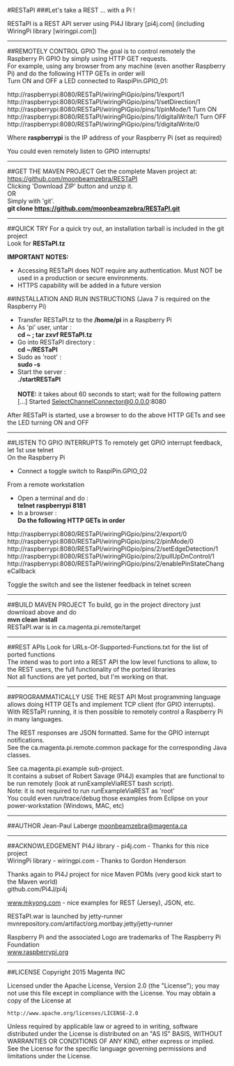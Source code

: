 #RESTaPI
###Let's take a REST ... with a Pi !

RESTaPI is a REST API server using PI4J library [pi4j.com] (including WiringPi library [wiringpi.com])

*********************
##REMOTELY CONTROL GPIO
The goal is to control remotely the Raspberry Pi GPIO by simply using HTTP GET requests.<br>
For example, using any browser from any machine (even another Raspberry Pi) and do the following HTTP GETs in order will<br>
Turn ON and OFF a LED connected to RaspiPin.GPIO_01:<br>

http://raspberrypi:8080/RESTaPI/wiringPiGpio/pins/1/export/1
http://raspberrypi:8080/RESTaPI/wiringPiGpio/pins/1/setDirection/1
http://raspberrypi:8080/RESTaPI/wiringPiGpio/pins/1/pinMode/1
Turn ON
http://raspberrypi:8080/RESTaPI/wiringPiGpio/pins/1/digitalWrite/1
Turn OFF
http://raspberrypi:8080/RESTaPI/wiringPiGpio/pins/1/digitalWrite/0

Where **raspberrypi** is the IP address of your Raspberry Pi (set as required)

You could even remotely listen to GPIO interrupts!

*********************
##GET THE MAVEN PROJECT
Get the complete Maven project at:<br>
https://github.com/moonbeamzebra/RESTaPI<br>
Clicking 'Download ZIP' button and unzip it.<br>
OR <br>
Simply with 'git'.<br>
**git clone https://github.com/moonbeamzebra/RESTaPI.git**


*********
##QUICK TRY
For a quick try out, an installation tarball is included in the git project<br>
Look for **RESTaPI.tz**<br>

**IMPORTANT NOTES:**<br>
   - Accessing RESTaPI does NOT require any authentication.  Must NOT be used in a production or secure environments.<br>
   - HTTPS capability will be added in a future version<br>

##INSTALLATION AND RUN INSTRUCTIONS 
(Java 7 is required on the Raspberry Pi)<br>
- Transfer RESTaPI.tz to the **/home/pi** in a Raspberry Pi<br>
- As 'pi' user, untar :<br>
**cd ~ ; tar zxvf RESTaPI.tz**<br>
- Go into RESTaPI directory :<br>
**cd ~/RESTaPI**<br>
- Sudo as 'root' :<br>
**sudo -s**<br>
- Start the server :<br>
**./startRESTaPI**<br>
<br>**NOTE:** it takes about 60 seconds to start; wait for the following pattern<br>
[...] Started SelectChannelConnector@0.0.0.0:8080<br>

After RESTaPI is started, use a browser to do the above HTTP GETs and see the LED turning ON and OFF


*************************
##LISTEN TO GPIO INTERRUPTS
To remotely get GPIO interrupt feedback, let 1st use telnet<br>
On the Raspberry Pi
- Connect a toggle switch to RaspiPin.GPIO_02<br>

From a remote workstation<br>
- Open a terminal and do :<br>
**telnet raspberrypi 8181**<br>
- In a browser :<br>
**Do the following HTTP GETs in order**

http://raspberrypi:8080/RESTaPI/wiringPiGpio/pins/2/export/0
http://raspberrypi:8080/RESTaPI/wiringPiGpio/pins/2/pinMode/0
http://raspberrypi:8080/RESTaPI/wiringPiGpio/pins/2/setEdgeDetection/1
http://raspberrypi:8080/RESTaPI/wiringPiGpio/pins/2/pullUpDnControl/1
http://raspberrypi:8080/RESTaPI/wiringPiGpio/pins/2/enablePinStateChangeCallback   

Toggle the switch and see the listener feedback in telnet screen


*******************
##BUILD MAVEN PROJECT
To build, go in the project directory just download above and do<br>
**mvn clean install**<br>
RESTaPI.war is in ca.magenta.pi.remote/target


*********
##REST APIs
Look for URLs-Of-Supported-Functions.txt for the list of ported functions<br>
The intend was to port into a REST API the low level functions to allow, to the REST users, the full functionality of the ported libraries<br>
Not all functions are yet ported, but I'm working on that.


*********************************
##PROGRAMMATICALLY USE THE REST API
Most programming language allows doing HTTP GETs and implement TCP client (for GPIO interrupts).<br>
With RESTaPI running, it is then possible to remotely control a Raspberry Pi in many languages.

The REST responses are JSON formatted.  Same for the GPIO interrupt notifications.<br>
See the ca.magenta.pi.remote.common package for the corresponding Java classes.

See ca.magenta.pi.example sub-project.<br>
It contains a subset of Robert Savage (PI4J) examples that are functional to be run remotely (look at runExampleViaREST bash script).<br>
Note: it is not required to run runExampleViaREST as 'root'<br>
You could even run/trace/debug those examples from Eclipse on your power-workstation (Windows, MAC, etc) 
 

******
##AUTHOR
Jean-Paul Laberge <moonbeamzebra@magenta.ca>


*************** 
##ACKNOWLEDGEMENT
PI4J library - pi4j.com - Thanks for this nice project<br>
WiringPi library - wiringpi.com - Thanks to Gordon Henderson<br>

Thanks again to PI4J project for nice Maven POMs (very good kick start to the Maven world)<br>
github.com/Pi4J/pi4j

www.mkyong.com - nice examples for REST (Jersey), JSON, etc.

RESTaPI.war is launched by jetty-runner<br>
mvnrepository.com/artifact/org.mortbay.jetty/jetty-runner 

Raspberry Pi and the associated Logo are trademarks of The Raspberry Pi Foundation<br>
www.raspberrypi.org


*******
##LICENSE
Copyright 2015 Magenta INC

Licensed under the Apache License, Version 2.0 (the "License");
you may not use this file except in compliance with the License.
You may obtain a copy of the License at

    http://www.apache.org/licenses/LICENSE-2.0

Unless required by applicable law or agreed to in writing, software
distributed under the License is distributed on an "AS IS" BASIS,
WITHOUT WARRANTIES OR CONDITIONS OF ANY KIND, either express or implied.
See the License for the specific language governing permissions and
limitations under the License.
